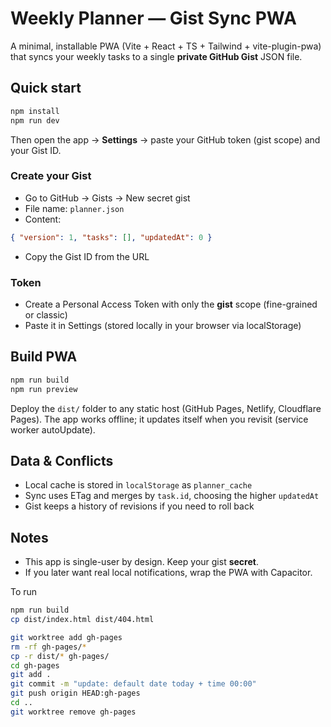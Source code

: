 
# Weekly Planner — Gist Sync PWA

A minimal, installable PWA (Vite + React + TS + Tailwind + vite-plugin-pwa) that syncs
your weekly tasks to a single **private GitHub Gist** JSON file.

## Quick start
```bash
npm install
npm run dev
```

Then open the app → **Settings** → paste your GitHub token (gist scope) and your Gist ID.

### Create your Gist
- Go to GitHub → Gists → New secret gist
- File name: `planner.json`
- Content:
```json
{ "version": 1, "tasks": [], "updatedAt": 0 }
```
- Copy the Gist ID from the URL

### Token
- Create a Personal Access Token with only the **gist** scope (fine-grained or classic)
- Paste it in Settings (stored locally in your browser via localStorage)

## Build PWA
```bash
npm run build
npm run preview
```

Deploy the `dist/` folder to any static host (GitHub Pages, Netlify, Cloudflare Pages).
The app works offline; it updates itself when you revisit (service worker autoUpdate).

## Data & Conflicts
- Local cache is stored in `localStorage` as `planner_cache`
- Sync uses ETag and merges by `task.id`, choosing the higher `updatedAt`
- Gist keeps a history of revisions if you need to roll back

## Notes
- This app is single-user by design. Keep your gist **secret**.
- If you later want real local notifications, wrap the PWA with Capacitor.




To run

```bash
npm run build
cp dist/index.html dist/404.html

git worktree add gh-pages
rm -rf gh-pages/*
cp -r dist/* gh-pages/
cd gh-pages
git add .
git commit -m "update: default date today + time 00:00"
git push origin HEAD:gh-pages
cd ..
git worktree remove gh-pages
```
